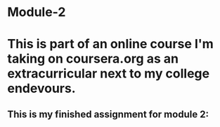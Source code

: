 # Module-2
# This is part of an online course I'm taking on coursera.org as an extracurricular next to my college endevours.
## This is my finished assignment for module 2:  
